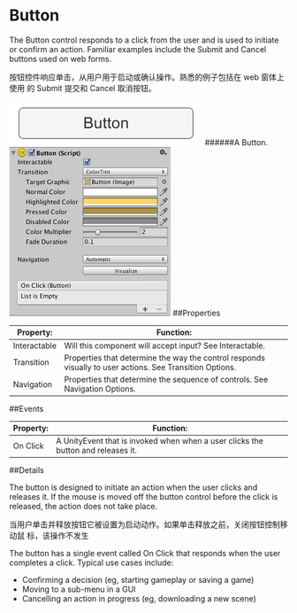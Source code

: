 # Button

The Button control responds to a click from the user and is used to initiate or confirm an action. Familiar examples include the Submit and Cancel buttons used on web forms.

按钮控件响应单击，从用户用于启动或确认操作。熟悉的例子包括在 web 窗体上使用 的 Submit 提交和 Cancel 取消按钮。 

![](Main/UI_ButtonExample.png)
######A Button.
![](Main/UI_ButtonInspector.png)
##Properties

| Property:	 | Function: |
| -- | -- |
| Interactable	 | Will this component will accept input? See Interactable. |
| Transition	 | Properties that determine the way the control responds visually to user actions. See Transition Options. |
| Navigation	 | Properties that determine the sequence of controls. See Navigation Options. |
##Events

| Property:	 | Function: |
| -- | -- |
| On Click	 | A UnityEvent that is invoked when when a user clicks the button and releases it. |
##Details

The button is designed to initiate an action when the user clicks and releases it. If the mouse is moved off the button control before the click is released, the action does not take place.

当用户单击并释放按钮它被设置为启动动作。如果单击释放之前，关闭按钮控制移动鼠 标，该操作不发生

The button has a single event called On Click that responds when the user completes a click. Typical use cases include:

* Confirming a decision (eg, starting gameplay or saving a game)
* Moving to a sub-menu in a GUI
* Cancelling an action in progress (eg, downloading a new scene)